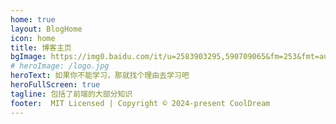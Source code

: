 ```yaml
---
home: true
layout: BlogHome
icon: home
title: 博客主页
bgImage: https://img0.baidu.com/it/u=2583903295,590709065&fm=253&fmt=auto&app=138&f=JPEG?w=889&h=500
# heroImage: /logo.jpg
heroText: 如果你不能学习，那就找个理由去学习吧
heroFullScreen: true
tagline: 包括了前端的大部分知识
footer:  MIT Licensed | Copyright © 2024-present CoolDream
---
```

